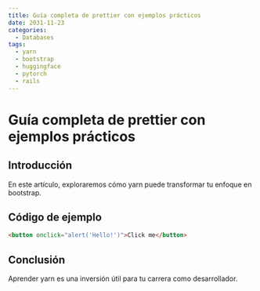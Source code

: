 ```yaml
---
title: Guía completa de prettier con ejemplos prácticos
date: 2031-11-23
categories:
  - Databases
tags:
  - yarn
  - bootstrap
  - huggingface
  - pytorch
  - rails
---
```


# Guía completa de prettier con ejemplos prácticos

## Introducción

En este artículo, exploraremos cómo yarn puede transformar tu enfoque en bootstrap.

## Código de ejemplo

```html
<button onclick="alert('Hello!')">Click me</button>
```

## Conclusión

Aprender yarn es una inversión útil para tu carrera como desarrollador.